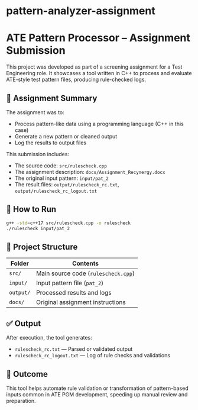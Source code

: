 # pattern-analyzer-assignment

# ATE Pattern Processor – Assignment Submission

This project was developed as part of a screening assignment for a Test Engineering role. It showcases a tool written in C++ to process and evaluate ATE-style test pattern files, producing rule-checked logs.

## 🧾 Assignment Summary

The assignment was to:
- Process pattern-like data using a programming language (C++ in this case)
- Generate a new pattern or cleaned output
- Log the results to output files

This submission includes:
- The source code: `src/rulescheck.cpp`
- The assignment description: `docs/Assignment_Recynergy.docx`
- The original input pattern: `input/pat_2`
- The result files: `output/rulescheck_rc.txt`, `output/rulescheck_rc_logout.txt`

## 🚀 How to Run

```bash
g++ -std=c++17 src/rulescheck.cpp -o rulescheck
./rulescheck input/pat_2
```

## 📂 Project Structure

| Folder        | Contents                                 |
|---------------|-------------------------------------------|
| `src/`        | Main source code (`rulescheck.cpp`)       |
| `input/`      | Input pattern file (`pat_2`)              |
| `output/`     | Processed results and logs                |
| `docs/`       | Original assignment instructions          |

## ✅ Output

After execution, the tool generates:
- `rulescheck_rc.txt` — Parsed or validated output
- `rulescheck_rc_logout.txt` — Log of rule checks and validations

## 📎 Outcome

This tool helps automate rule validation or transformation of pattern-based inputs common in ATE PGM development, speeding up manual review and preparation.
